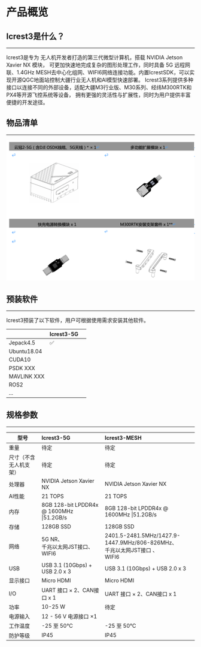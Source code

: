 # 产品概览

## Icrest3是什么？

---

Icrest3是专为 无人机开发者打造的第三代微型计算机，搭载 NVIDIA Jetson Xavier NX 模块，
可更加快速地完成复杂的图形处理工作，同时具备 5G 远程网联、1.4GHz MESH去中心化组网、WIFI6网络连接功能。内置IcrestSDK，可以实现开源QGC地面站控制大疆行业无人机和AI模型快速部署。 Icrest3系列提供多种接口以连接不同的外部设备，适配大疆M3行业版、M30系列、经纬M300RTK和PX4等开源飞控系统等设备，
拥有更强的灵活性与扩展性，同时为用户提供丰富便捷的开发途径。



## 物品清单

------

![image-20230201141246142](images/image-20230201141246142.png)







## 预装软件
------

Icrest3预装了以下软件，用户可根据使用需求安装其他软件。

|             | Icrest3-5G |      |
|-------------| ---------- | ---- |
| Jepack4.5   | ✅          |      |
| Ubuntu18.04 |            |      |
| CUDA10      |            |      |
| PSDK XXX    |            |      |
| MAVLINK XXX |            |      |
| ROS2        |            |      |
| ...         |            |      |

## 规格参数

---

| 型号         |       Icrest3-5G      |                         Icrest3-MESH                         |
|------------|:---------------------------------| :----------------------------------------------------------- |
| 重量         |                待定                |                             待定                             |
| 尺寸（不含无人机支架） |                待定                |                             待定                             |
| 处理器        |     NVIDIA Jetson Xavier NX      |                   NVIDIA Jetson Xavier NX                    |
| AI性能       |             21 TOPS              |                           21 TOPS                            |
| 内存         | 8GB 128-bit LPDDR4x @ 1600MHz \|51.2GB/s |                           8GB 128-bit LPDDR4x @ 1600MHz \|51.2GB/s                           |
| 存储         |            128GB SSD             |                          128GB SSD                           |
| 网络         | 5G NR、<br/>千兆以太网JST接口、<br/>WIFI6 | 2401.5-2481.5MHz/1427.9-1447.9MHz/806-826MHz、<br/>千兆以太网JST接口 、<br/>WIFI6 |
| USB        |  USB 3.1 (10Gbps) + USB 2.0 x 3  |                USB 3.1 (10Gbps) + USB 2.0 x 3                |
| 显示接口       |            Micro HDMI            |                          Micro HDMI                          |
| I/O        |      UART 接口 × 2、CAN接口 x 1      |                  UART 接口 × 2、CAN接口 x 1                  |
| 功率         |             10-25  W             |                             待定                             |
| 电源输入       |        12 - 56 V 电源接口 ×1         |                                                              |
| 工作温度       |            -25 至 50℃             |                          -25 至 50℃                          |
| 防护等级       |               IP45               |                             IP45                             |
